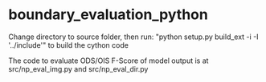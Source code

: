 # boundary_evaluation_python

Change directory to source folder, then run: "python setup.py build_ext -i -I '../include'" to build the cython code

The code to evaluate ODS/OIS F-Score of model output is at src/np_eval_img.py and src/np_eval_dir.py

